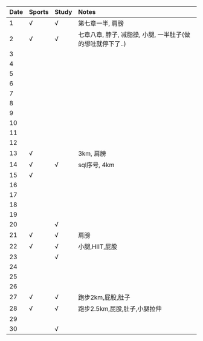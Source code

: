 Date|Sports|Study|Notes
:---------------|:---------------|:---------------|:---------------
1|√|√|第七章一半, 肩膀|
2|√|√|七章八章, 脖子, 减脂操, 小腿, 一半肚子(做的想吐就停下了..)|
3| | | |
4| | | |
5| | | |
6| | | |
7| | | |
8| | | |
9| | | |
10| | | |
11| | | |
12| | | |
13|√| |3km, 肩膀|
14|√|√|sql序号, 4km|
15|√| | |
16| | | |
17| | | |
18| | | |
19| | | |
20| |√| |
21|√|√|肩膀|
22|√|√|小腿,HIIT,屁股|
23| |√| |
24| | | |
25| | | |
26| | | |
27|√|√|跑步2km,屁股,肚子|
28|√|√|跑步2.5km,屁股,肚子,小腿拉伸|
29| | | |
30| |√| |
